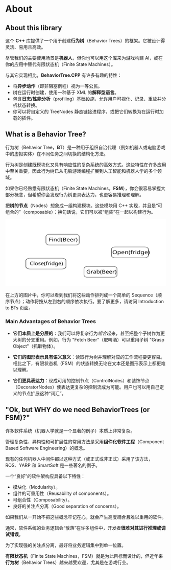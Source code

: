 # About

## About this library

这个 **C++** 库提供了一个用于创建**行为树**（Behavior Trees）的框架。它被设计得灵活、易用且高效。

尽管我们的主要使用场景是**机器人**，但你也可以用这个库来为游戏构建 AI，或在你的应用中替代有限状态机（Finite State Machines）。

与其它实现相比，**BehaviorTree.CPP** 有许多有趣的特性：

- 将**异步动作**（即非阻塞例程）视为一等公民。
- 树在运行时创建，使用一种基于 XML 的**解释型语言**。
- 包含**日志/性能分析**（profiling）基础设施，允许用户可视化、记录、重放并分析状态转换。
- 你可以将自定义的 TreeNodes 静态链接进程序，或把它们转换为在运行时加载的插件。

## What is a Behavior Tree?

行为树（Behavior Tree，**BT**）是一种用于组织自治代理（例如机器人或电脑游戏中的虚拟实体）在不同任务之间切换的结构化方法。

行为树是创建既模块化又具有响应性的复杂系统的高效方式。这些特性在许多应用中至关重要，因此行为树已从电脑游戏编程扩展到人工智能和机器人学的多个领域。

如果你已经熟悉有限状态机（Finite State Machines，**FSM**），你会很容易掌握大部分概念，但希望你会发现行为树更具表达力，也更容易推理和理解。

把**树的节点**（Nodes）想象成一组构建模块。这些模块用 C++ 实现，并且是“可组合的”（composable）：换句话说，它们可以被“组装”在一起以构建行为。

![intro build trees](img/intro_build_trees.svg)

在上方的图片中，你可以看到我们将这些动作排列成一个简单的 Sequence（顺序节点）；动作将按从左到右的顺序依次执行。要了解更多，请访问 Introduction to BTs 页面。

### Main Advantages of Behavior Trees

- **它们本质上是分层的**：我们可以将复杂行为*组合*起来，甚至把整个子树作为更大树的分支重用。例如，行为 "Fetch Beer"（取啤酒）可以重用子树 "Grasp Object"（抓取物体）。

- **它们的图形表示具有语义意义**：读取行为树并理解对应的工作流程要更容易。相比之下，有限状态机（FSM）的状态转换无论在文本还是图形表示上都更难以理解。

- **它们更具表达力**：现成可用的控制节点（ControlNodes）和装饰节点（DecoratorNodes）使表达更复杂的控制流成为可能。用户也可以用自己定义的节点扩展这种“词汇”。

## "Ok, but WHY do we need BehaviorTrees (or FSM)?"

许多软件系统（机器人学就是一个显著的例子）本质上非常复杂。

管理复杂性、异构性和可扩展性的常用方法是采用**组件化软件工程**（Component Based Software Engineering）的概念。

现有的任何机器人中间件都以这种方式（或正式或非正式）采用了该方法，ROS、YARP 和 SmartSoft 是一些著名的例子。

一个“良好”的软件架构应具备以下特性：

- 模块化（Modularity）。
- 组件的可重用性（Reusability of components）。
- 可组合性（Composability）。
- 良好的关注点分离（Good separation of concerns）。

如果我们从一开始不把这些概念牢记在心，就会产生高度耦合且难以重用的软件。

通常，软件系统的业务逻辑会“散落”在许多组件中，开发者**很难对其进行推理或调试错误**。

为了实现强的关注点分离，最好将业务逻辑集中到单一位置。

**有限状态机**（Finite State Machines，FSM）就是为此目标而设计的，但近年来**行为树**（Behavior Trees）越来越受欢迎，尤其是在游戏行业。
